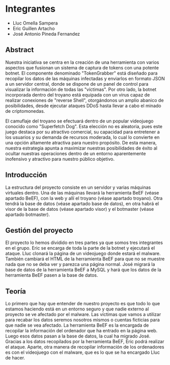 # Integrantes

- Lluc Omella Sampera
- Eric Guillen Artacho
- José Antonio Pineda Fernandez

## Abstract

Nuestra iniciativa se centra en la creación de una herramienta con varios aspectos que fusionan un sistema de captura de tokens con una potente botnet. El componente denominado "TokenGrabber" está diseñado para recopilar los datos de las máquinas infectadas y enviarlos en formato JSON a un servidor central, donde se dispone de un panel de control para visualizar la información de todas las "víctimas". Por otro lado, la botnet incorporada dentro del troyano está equipada con un virus capaz de realizar conexiones de "reverse Shell", otorgándonos un amplio abanico de posibilidades, desde ejecutar ataques DDoS hasta llevar a cabo el minado de criptomonedas.

El camuflaje del troyano se efectuará dentro de un popular videojuego conocido como "Superfetch Dog". Esta elección no es aleatoria, pues este juego destaca por su atractivo comercial, su capacidad para entretener a los usuarios y su demanda de recursos moderada, lo cual lo convierte en una opción altamente atractiva para nuestro propósito. De esta manera, nuestra estrategia apunta a maximizar nuestras posibilidades de éxito al ocultar nuestras operaciones dentro de un entorno aparentemente inofensivo y atractivo para nuestro público objetivo.

## Introducción

La estructura del proyecto consiste en un servidor y varias máquinas virtuales dentro. Una de las máquinas llevará la herramienta BeEF (véase apartado BeEF), con la web y allí el troyano (véase apartado troyano). Otra tendrá la base de datos (véase apartado base de datos), en otra habrá el visor de la base de datos (véase apartado visor) y el botmaster (véase apartado botmaster).

## Gestión del proyecto

El proyecto lo hemos dividido en tres partes ya que somos tres integrantes en el grupo. Eric se encarga de toda la parte de la botnet y ejecutará el ataque. Lluc clonará la página de un videojuego donde estará el malware. También cambiará el HTML de la herramienta BeEF para que no se muestre nada que no se deba ver y parezca una página normal. José migrará la base de datos de la herramienta BeEF a MySQL y hará que los datos de la herramienta BeEF pasen a la base de datos.

## Teoría

Lo primero que hay que entender de nuestro proyecto es que todo lo que estamos haciendo está en un entorno seguro y que nadie externo al proyecto se ve afectado por el malware. Las víctimas que vamos a utilizar para recabar los datos seremos nosotros mismos o cuentas ficticias para que nadie se vea afectado. La herramienta BeEF es la encargada de recopilar la información del ordenador que ha entrado en la página web. Luego esos datos pasan a la base de datos, la cual ha migrado José. Gracias a los datos recopilados por la herramienta BeEF, Eric podrá realizar el ataque. Aparte, otra manera de recopilar información de los ordenadores es con el videojuego con el malware, que es lo que se ha encargado Lluc de hacer.
